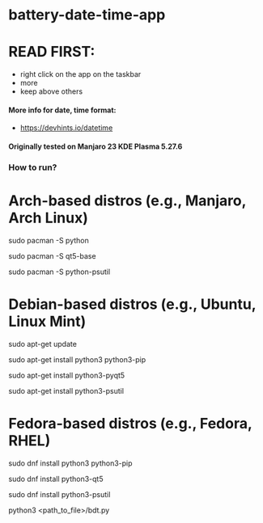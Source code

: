# battery-date-time-app

# READ FIRST:
- right click on the app on the taskbar
- more
- keep above others

#### More info for date, time format:
- https://devhints.io/datetime

#### Originally tested on Manjaro 23 KDE Plasma 5.27.6

### How to run?

# Arch-based distros (e.g., Manjaro, Arch Linux)

sudo pacman -S python

sudo pacman -S qt5-base

sudo pacman -S python-psutil

# Debian-based distros (e.g., Ubuntu, Linux Mint)

sudo apt-get update

sudo apt-get install python3 python3-pip

sudo apt-get install python3-pyqt5

sudo apt-get install python3-psutil

# Fedora-based distros (e.g., Fedora, RHEL)

sudo dnf install python3 python3-pip

sudo dnf install python3-qt5

sudo dnf install python3-psutil

python3 <path_to_file>/bdt.py
